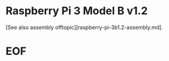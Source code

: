 # Raspberry Pi 3 Model B v1.2

[See also assembly offtopic][raspberry-pi-3b1.2-assembly.md].

# EOF #
